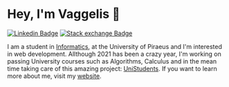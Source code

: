 # Hey, I'm Vaggelis 👋

[![Linkedin Badge](https://img.shields.io/badge/-VaggelisManousakis-blue?style=flat-square&logo=Linkedin&logoColor=white&link=https://www.linkedin.com/in/manousakisvaggelis/)](https://www.linkedin.com/in/manousakisvaggelis/)  [![Stack exchange Badge](https://img.shields.io/badge/-VaggelisManousakis-black?style=flat-square&logo=stackoverflow&Color=#F58025&link=https://stackoverflow.com/users/8793079/vaggelis-manousakis)](https://stackoverflow.com/users/8793079/vaggelis-manousakis)

I am a student in [Informatics](http://www.cs.unipi.gr/index.php?), at the University of Piraeus and I'm interested in web development. Allthough 2021 has been a crazy year, I'm working on passing University courses such as Algorithms, Calculus and in the mean time taking care of this amazing project: [UniStudents](https://unistudents.gr/). If you want to learn more about me, visit my [website](https://manousakisvaggelis.com).
